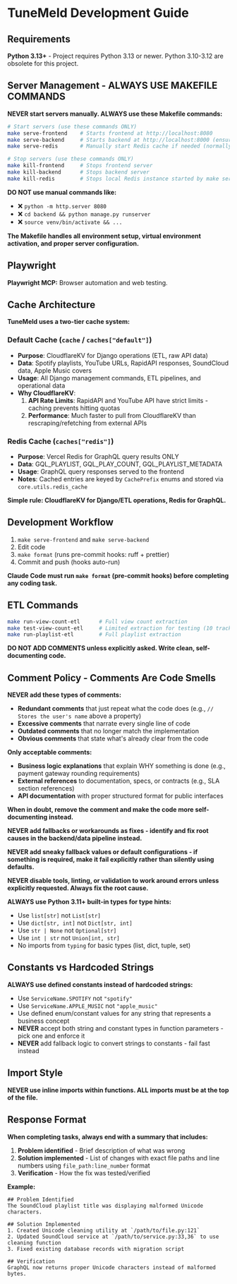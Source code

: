 # TuneMeld Development Guide

## Requirements

**Python 3.13+** - Project requires Python 3.13 or newer. Python 3.10-3.12 are obsolete for this project.

## Server Management - ALWAYS USE MAKEFILE COMMANDS

**NEVER start servers manually. ALWAYS use these Makefile commands:**

```bash
# Start servers (use these commands ONLY)
make serve-frontend    # Starts frontend at http://localhost:8080
make serve-backend     # Starts backend at http://localhost:8000 (ensures Redis is running)
make serve-redis       # Manually start Redis cache if needed (normally run by make serve-backend)

# Stop servers (use these commands ONLY)
make kill-frontend     # Stops frontend server
make kill-backend      # Stops backend server
make kill-redis        # Stops local Redis instance started by make serve-redis
```

**DO NOT use manual commands like:**

- ❌ `python -m http.server 8080`
- ❌ `cd backend && python manage.py runserver`
- ❌ `source venv/bin/activate && ...`

**The Makefile handles all environment setup, virtual environment activation, and proper server configuration.**

## Playwright

**Playwright MCP:** Browser automation and web testing.

## Cache Architecture

**TuneMeld uses a two-tier cache system:**

### Default Cache (`cache` / `caches["default"]`)

- **Purpose**: CloudflareKV for Django operations (ETL, raw API data)
- **Data**: Spotify playlists, YouTube URLs, RapidAPI responses, SoundCloud data, Apple Music covers
- **Usage**: All Django management commands, ETL pipelines, and operational data
- **Why CloudflareKV**:
  1. **API Rate Limits**: RapidAPI and YouTube API have strict limits - caching prevents hitting quotas
  2. **Performance**: Much faster to pull from CloudflareKV than rescraping/refetching from external APIs

### Redis Cache (`caches["redis"]`)

- **Purpose**: Vercel Redis for GraphQL query results ONLY
- **Data**: GQL_PLAYLIST, GQL_PLAY_COUNT, GQL_PLAYLIST_METADATA
- **Usage**: GraphQL query responses served to the frontend
- **Notes**: Cached entries are keyed by `CachePrefix` enums and stored via `core.utils.redis_cache`

**Simple rule: CloudflareKV for Django/ETL operations, Redis for GraphQL.**

## Development Workflow

1. `make serve-frontend` and `make serve-backend`
2. Edit code
3. `make format` (runs pre-commit hooks: ruff + prettier)
4. Commit and push (hooks auto-run)

**Claude Code must run `make format` (pre-commit hooks) before completing any coding task.**

## ETL Commands

```bash
make run-view-count-etl      # Full view count extraction
make test-view-count-etl     # Limited extraction for testing (10 tracks)
make run-playlist-etl        # Full playlist extraction
```

**DO NOT ADD COMMENTS unless explicitly asked. Write clean, self-documenting code.**

## Comment Policy - Comments Are Code Smells

**NEVER add these types of comments:**

- **Redundant comments** that just repeat what the code does (e.g., `// Stores the user's name` above a property)
- **Excessive comments** that narrate every single line of code
- **Outdated comments** that no longer match the implementation
- **Obvious comments** that state what's already clear from the code

**Only acceptable comments:**

- **Business logic explanations** that explain WHY something is done (e.g., payment gateway rounding requirements)
- **External references** to documentation, specs, or contracts (e.g., SLA section references)
- **API documentation** with proper structured format for public interfaces

**When in doubt, remove the comment and make the code more self-documenting instead.**

**NEVER add fallbacks or workarounds as fixes - identify and fix root causes in the backend/data pipeline instead.**

**NEVER add sneaky fallback values or default configurations - if something is required, make it fail explicitly rather than silently using defaults.**

**NEVER disable tools, linting, or validation to work around errors unless explicitly requested. Always fix the root cause.**

**ALWAYS use Python 3.11+ built-in types for type hints:**

- Use `list[str]` not `List[str]`
- Use `dict[str, int]` not `Dict[str, int]`
- Use `str | None` not `Optional[str]`
- Use `int | str` not `Union[int, str]`
- No imports from `typing` for basic types (list, dict, tuple, set)

## Constants vs Hardcoded Strings

**ALWAYS use defined constants instead of hardcoded strings:**

- Use `ServiceName.SPOTIFY` not `"spotify"`
- Use `ServiceName.APPLE_MUSIC` not `"apple_music"`
- Use defined enum/constant values for any string that represents a business concept
- **NEVER** accept both string and constant types in function parameters - pick one and enforce it
- **NEVER** add fallback logic to convert strings to constants - fail fast instead

## Import Style

**NEVER use inline imports within functions. ALL imports must be at the top of the file.**

## Response Format

**When completing tasks, always end with a summary that includes:**

1. **Problem identified** - Brief description of what was wrong
2. **Solution implemented** - List of changes with exact file paths and line numbers using `file_path:line_number` format
3. **Verification** - How the fix was tested/verified

**Example:**

```
## Problem Identified
The SoundCloud playlist title was displaying malformed Unicode characters.

## Solution Implemented
1. Created Unicode cleaning utility at `/path/to/file.py:121`
2. Updated SoundCloud service at `/path/to/service.py:33,36` to use cleaning function
3. Fixed existing database records with migration script

## Verification
GraphQL now returns proper Unicode characters instead of malformed bytes.
```
